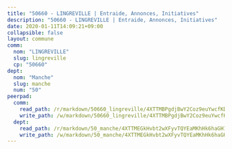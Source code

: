 ```yaml
---
title: "50660 - LINGREVILLE | Entraide, Annonces, Initiatives"
description: "50660 - LINGREVILLE | Entraide, Annonces, Initiatives"
date: 2020-01-11T14:09:21+09:00
collapsible: false
layout: commune
comm:
  nom: "LINGREVILLE"
  slug: lingreville
  cp: "50660"
dept:
  nom: "Manche"
  slug: manche
  num: "50"
peerpad:
  comm:
    read_path: /r/markdown/50660_lingreville/4XTTMBPgdjBwY2Coz9euYwcfKDCaR3L8zkF7mJU6jhDbkTscx
    write_path: /w/markdown/50660_lingreville/4XTTMBPgdjBwY2Coz9euYwcfKDCaR3L8zkF7mJU6jhDbkTscx-K3TgUYwvy78TVqDKnhfUGBz93JehUb8QndEbD8WzUecLPw4KvE7stL24pZcQHmc3fFE3xpKwNLMD99w5AMopCY2TPFyK2mVee5ar7WiYuSm45rrtmQ59ZMXWE5zr1iPPH6xgpyJC
  dept:
    read_path: /r/markdown/50_manche/4XTTMEGkHvbt2wXFyvTQYEaMKhHk6haGH1SzsRNevKgBDTuXr
    write_path: /w/markdown/50_manche/4XTTMEGkHvbt2wXFyvTQYEaMKhHk6haGH1SzsRNevKgBDTuXr-K3TgUSx1rwmRRLqHcTLLdo4dVfTRKvf94KKagmUFPevWSp2f9nuc6fJF25TtLArzK8teuQ5TvuAMqW38N2MYgT18hBoXtjmKX9WuSn2vkujmSJPp3gF4gsuMmfEM8Th4Ap94heFE
---
```


